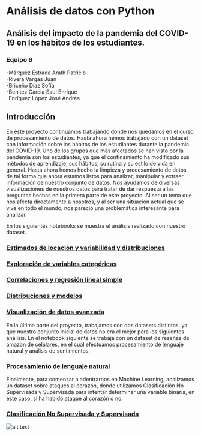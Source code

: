 # Análisis de datos con Python
## Análisis del impacto de la pandemia del COVID-19 en los hábitos de los estudiantes.

### Equipo 6  
-Márquez Estrada Arath Patricio  
-Rivera Vargas Juan  
-Briceño Díaz Sofía  
-Benitez Garcia Saul Enrique  
-Enríquez López José Andrés  

## Introducción

En este proyecto continuamos trabajando donde nos quedamos en el curso de procesamiento de datos. Hasta ahora hemos trabajado con un dataset con información sobre los hábitos de los estudiantes durante la pandemia del COVID-19. Uno de los grupos que más afectados se han visto por la pandemia son los estudiantes,  ya que el confinamiento ha modificado sus métodos de aprendizaje, sus hábitos, su rutina y su estilo de vida en general. Hasta ahora hemos hecho la limpieza y procesamiento de datos, de tal forma que ahora estamos listos para analizar, manipular y extraer información de nuestro conjunto de datos. Nos ayudamos de diversas visualizaciones de nuestros datos para tratar de dar respuesta a las preguntas hechas en la primera parte de este proyecto. Al ser un tema que nos afecta directamente a nosotros, y al ser una situación actual que se vive en todo el mundo, nos pareció una problemática interesante para analizar. 

En los siguientes notebooks se muestra el análisis realizado con nuestro dataset.

### [Estimados de locación y variabilidad y distribuciones ](https://github.com/Sof265/analisis_de_datos_python/blob/main/01_Estimados%20de%20locacion_02_Distribuciones.ipynb)
### [Exploración de variables categóricas](https://github.com/Sof265/analisis_de_datos_python/blob/main/03_Exploracion%20de%20variables%20categoricas.ipynb)
### [Correlaciones y regresión lineal simple](https://github.com/Sof265/analisis_de_datos_python/blob/main/04_Correlaciones%20y%20regresion%20lineal%20simple.ipynb)
### [Distribuciones y modelos](https://github.com/Sof265/analisis_de_datos_python/blob/main/05_Distribuciones%20y%20modelos.ipynb)
### [Visualización de datos avanzada](https://github.com/Sof265/analisis_de_datos_python/blob/main/06_Visualizacion_de_datos_avanzada.ipynb)

En la última parte del proyecto, trabajamos con dos datasets distintos, ya que nuestro conjunto inicial de datos no era el mejor para los siguientes análisis. 
En el notebook siguiente se trabaja con un dataset de reseñas de amazon de celulares, en el cual efectuamos procesamiento de lenguaje natural y análisis de sentimientos.
### [Procesamiento de lenguaje natural](https://github.com/Sof265/analisis_de_datos_python/blob/main/07_Pruebas%20AB%20y%20lenguaje%20natural.ipynb)

Finalmente, para comenzar a adentrarnos en Machine Learning, analizamos un dataset sobre ataques al corazón, donde utilizamos Clasificación No Supervisada y Supervisada para intentar determinar una variable binaria, en este caso, si ha habido ataque al corazón o no.
### [Clasificación No Supervisada y Supervisada](https://github.com/Sof265/analisis_de_datos_python/blob/main/08_Clasificacion%20no%20supervisada%20y%20supervisada.ipynb)


![alt text](https://assets.teenvogue.com/photos/6065c93f27ef98ba7b500d7c/16:9/w_2560%2Cc_limit/TeenVogue_Pol-CareerPackage_COVID_HEADER.jpg)

